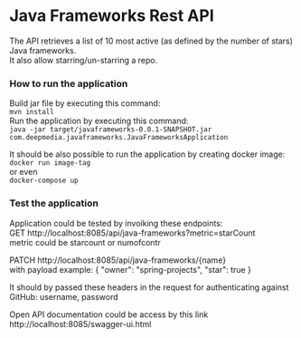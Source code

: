 # Java Frameworks Rest API

The API retrieves a list of 10 most active (as defined by the number of stars) Java frameworks.  
It also allow starring/un-starring a repo.

### How to run the application
Build jar file by executing this command:  
`mvn install`  
Run the application by executing this command:  
`java -jar target/javaframeworks-0.0.1-SNAPSHOT.jar com.deepmedia.javaframeworks.JavaFrameworksApplication` 

It should be also possible to run the application by creating docker image:  
`docker run image-tag`  
or even  
`docker-compose up`

### Test the application 
Application could be tested by invoiking these endpoints:  
GET http://localhost:8085/api/java-frameworks?metric=starCount  
metric could be starcount or numofcontr  

PATCH http://localhost:8085/api/java-frameworks/{name}  
with payload example:
{
    "owner": "spring-projects",
    "star": true
}  

It should by passed these headers in the request for authenticating against GitHub: username, password

Open API documentation could be access by this link   
http://localhost:8085/swagger-ui.html  


